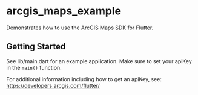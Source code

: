 # arcgis_maps_example

Demonstrates how to use the ArcGIS Maps SDK for Flutter.

## Getting Started

See lib/main.dart for an example application. Make sure to set your apiKey in the `main()` function.

For additional information including how to get an apiKey, see: https://developers.arcgis.com/flutter/
